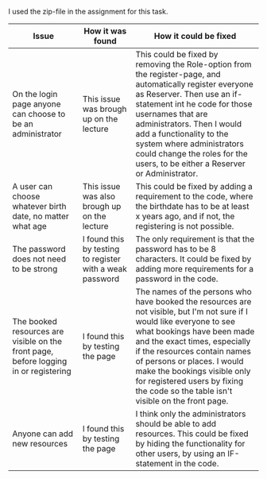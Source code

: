 I used the zip-file in the assignment for this task. 

| Issue | How it was found | How it could be fixed |
| --- | --- | --- |
| On the login page anyone can choose to be an administrator | This issue was brough up on the lecture | This could be fixed by removing the Role-option from the register-page, and automatically register everyone as Reserver. Then use an if-statement int he code for those usernames that are administrators. Then I would add a functionality to the system where administrators could change the roles for the users, to be either a Reserver or Administrator. |
| A user can choose whatever birth date, no matter what age | This issue was also brough up on the lecture | This could be fixed by adding a requirement to the code, where the birthdate has to be at least x years ago, and if not, the registering is not possible. |
| The password does not need to be strong | I found this by testing to register with a weak password | The only requirement is that the password has to be 8 characters. It could be fixed by adding more requirements for a password in the code. |
| The booked resources are visible on the front page, before logging in or registering | I found this by testing the page | The names of the persons who have booked the resources are not visible, but I'm not sure if I would like everyone to see what bookings have been made and the exact times, especially if the resources contain names of persons or places. I would make the bookings visible only for registered users by fixing the code so the table isn't visible on the front page. |
| Anyone can add new resources | I found this by testing the page | I think only the administrators should be able to add resources. This could be fixed by hiding the functionality for other users, by using an IF-statement in the code. |


